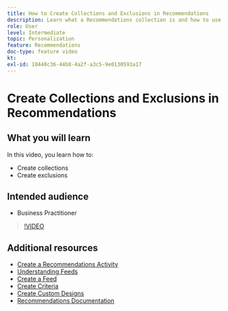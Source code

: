 ```yaml
---
title: How to Create Collections and Exclusions in Recommendations
description: Learn what a Recommendations collection is and how to use it. Learn what a Recommendations exclusion is and how to use it.
role: User
level: Intermediate
topic: Personalization
feature: Recommendations
doc-type: feature video
kt:
exl-id: 10448c36-44b8-4a2f-a3c5-9e0130593a17
---
```

# Create Collections and Exclusions in Recommendations

## What you will learn

In this video, you learn how to:

* Create collections
* Create exclusions

## Intended audience

* Business Practitioner

>[!VIDEO](https://video.tv.adobe.com/v/27689?quality=12)

## Additional resources

* [Create a Recommendations Activity](create-a-recommendations-activity.md)
* [Understanding Feeds](understanding-feeds.md)
* [Create a Feed](create-a-feed.md)
* [Create Criteria](create-criteria.md)
* [Create Custom Designs](create-custom-designs.md)
* [Recommendations Documentation](https://experienceleague.adobe.com/docs/target/using/recommendations/recommendations.html?lang=en)
